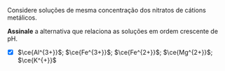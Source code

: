 Considere soluções de mesma concentração dos nitratos de cátions metálicos.

**Assinale** a alternativa que relaciona as soluções em ordem crescente de pH.

- [x] $\ce{Al^{3+}}$; $\ce{Fe^{3+}}$; $\ce{Fe^{2+}}$; $\ce{Mg^{2+}}$; $\ce{K^{+}}$
